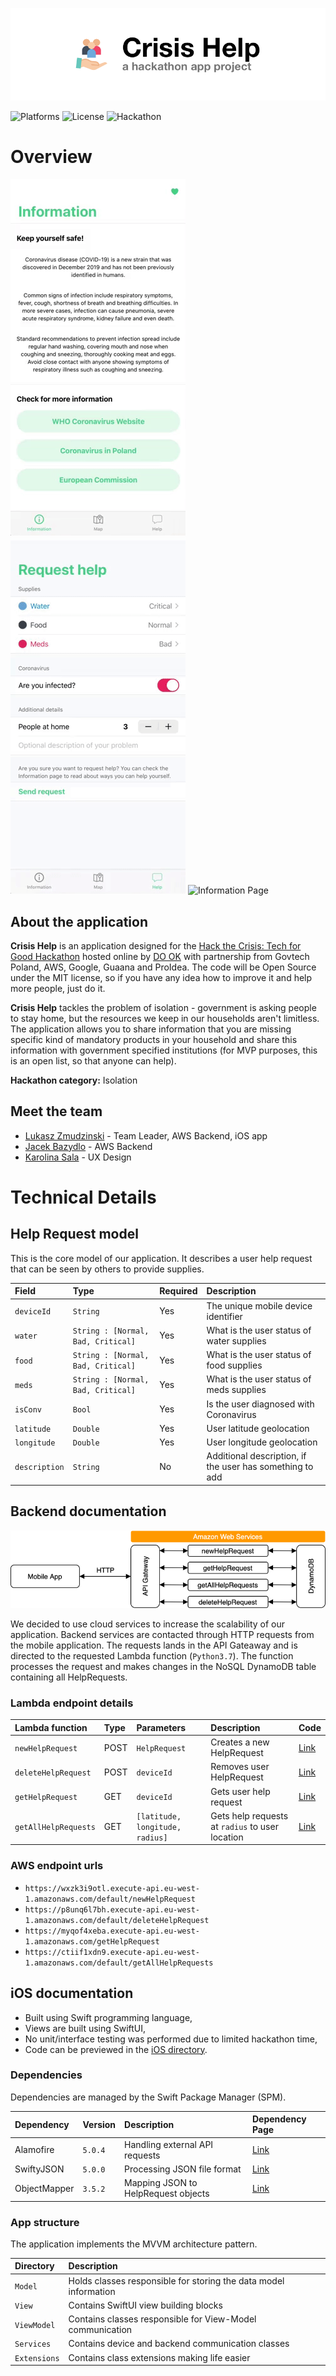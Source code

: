 ![Crisis Help](/Docs/baner.png)

![Platforms](https://img.shields.io/badge/platforms-iOS-lightgrey)
![License](https://img.shields.io/badge/license-MIT-green)
![Hackathon](https://img.shields.io/badge/hackathon-Hack_Crisis-red)

# Overview

![Information Page](/Docs/information_page.gif)
![Information Page](/Docs/send_help_request.gif)
![Information Page](/Docs/filter_requests.gif)

## About the application

**Crisis Help** is an application designed for the [Hack the Crisis: Tech for Good Hackathon](https://www.hackcrisis.com/) hosted online by [DO OK](dook.pro) with partnership from Govtech Poland, AWS, Google, Guaana and ProIdea. The code will be Open Source under the MIT license, so if you have any idea how to improve it and help more people, just do it.

**Crisis Help** tackles the problem of isolation - government is asking people to stay home, but the resources we keep in our households aren't limitless. The application allows you to share information that you are missing specific kind of mandatory products in your household and share this information with government specified institutions (for MVP purposes, this is an open list, so that anyone can help).

**Hackathon category:** Isolation

## Meet the team

- [Lukasz Zmudzinski](https://zmudzinski.me) - Team Leader, AWS Backend, iOS app
- [Jacek Bazydlo](https://www.linkedin.com/in/jacekbazydlo/) - AWS Backend
- [Karolina Sala](https://www.linkedin.com/in/karolina-sala/) - UX Design

# Technical Details

## Help Request model

This is the core model of our application. It describes a user help request that can be seen by others to provide supplies.

| **Field** | **Type** | **Required** | **Description** |
| :-- | :-- | :-- | :-- |
| `deviceId` | `String` | Yes | The unique mobile device identifier |
| `water` | `String : [Normal, Bad, Critical]` | Yes | What is the user status of water supplies |
| `food` | `String : [Normal, Bad, Critical]` | Yes | What is the user status of food supplies |
| `meds` | `String : [Normal, Bad, Critical]` | Yes | What is the user status of meds supplies |
| `isConv` | `Bool` | Yes | Is the user diagnosed with Coronavirus |
| `latitude` | `Double` | Yes | User latitude geolocation |
| `longitude` | `Double` | Yes | User longitude geolocation |
| `description` | `String` | No | Additional description,  if the user has something to add |

## Backend documentation

![System structure](/Docs/system_structure.png)

We decided to use cloud services to increase the scalability of our application. Backend services are contacted through HTTP requests from the mobile application. The requests lands in the API Gateaway and is directed to the requested Lambda function (`Python3.7`). The function processes the request and makes changes in the NoSQL DynamoDB table containing all HelpRequests.

### Lambda endpoint details

| **Lambda function** | **Type** | **Parameters** | **Description** | **Code** |
| :-- | :-- | :-- | :-- | :-- |
| `newHelpRequest` | POST | `HelpRequest` | Creates a new HelpRequest | [Link](https://gitlab.com/lukzmu/hackcrisis2020/-/blob/master/Backend/newHelpRequest.py) |
| `deleteHelpRequest` | POST | `deviceId` | Removes user HelpRequest | [Link](https://gitlab.com/lukzmu/hackcrisis2020/-/blob/master/Backend/deleteHelpRequest.py) |
| `getHelpRequest` | GET | `deviceId` | Gets user help request | [Link](https://gitlab.com/lukzmu/hackcrisis2020/-/blob/master/Backend/getHelpRequest.py) |
| `getAllHelpRequests` | GET | `[latitude, longitude, radius]` | Gets help requests at `radius` to user location | [Link](https://gitlab.com/lukzmu/hackcrisis2020/-/blob/master/Backend/getAllHelpRequests.py) |

### AWS endpoint urls

- `https://wxzk3i9otl.execute-api.eu-west-1.amazonaws.com/default/newHelpRequest`
- `https://p8unq6l7bh.execute-api.eu-west-1.amazonaws.com/default/deleteHelpRequest`
- `https://myqof4xeba.execute-api.eu-west-1.amazonaws.com/getHelpRequest`
- `https://ctiif1xdn9.execute-api.eu-west-1.amazonaws.com/default/getAllHelpRequests`

## iOS documentation

- Built using Swift programming language,
- Views are built using SwiftUI,
- No unit/interface testing was performed due to limited hackathon time,
- Code can be previewed in the [iOS directory](https://gitlab.com/lukzmu/hackcrisis2020/-/tree/master/iOS).

### Dependencies
Dependencies are managed by the Swift Package Manager (SPM).

| **Dependency** | **Version** | **Description** | **Dependency Page** |
| :-- | :-- | :-- | :-- |
| Alamofire | `5.0.4` | Handling external API requests | [Link](https://github.com/Alamofire/Alamofire) |
| SwiftyJSON | `5.0.0` | Processing JSON file format | [Link](https://github.com/SwiftyJSON/SwiftyJSON) |
| ObjectMapper | `3.5.2` | Mapping JSON to HelpRequest objects | [Link](https://github.com/tristanhimmelman/ObjectMapper) |

### App structure
The application implements the MVVM architecture pattern.

| **Directory** | **Description** |
| :-- | :-- |
| `Model` | Holds classes responsible for storing the data model information |
| `View` | Contains SwiftUI view building blocks |
| `ViewModel` | Contains classes responsible for View-Model communication |
| `Services` | Contains device and backend communication classes |
| `Extensions` | Contains class extensions making life easier |